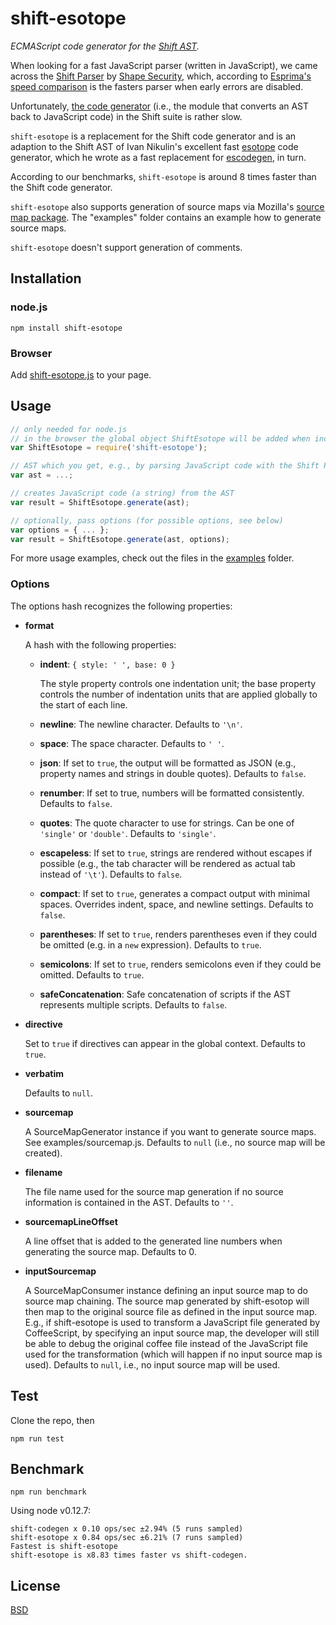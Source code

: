 # shift-esotope
*ECMAScript code generator for the [Shift AST](http://shift-ast.org/).*

When looking for a fast JavaScript parser (written in JavaScript), we came across the [Shift Parser](http://shift-ast.org/parser.html) by [Shape Security](http://engineering.shapesecurity.com/), which, according to [Esprima's speed comparison](http://esprima.org/test/compare.html) is the fasters parser when early errors are disabled.

Unfortunately, [the code generator](http://shift-ast.org/codegen.html) (i.e., the module that converts an AST back to JavaScript code) in the Shift suite is rather slow.

```shift-esotope``` is a replacement for the Shift code generator and is an adaption to the Shift AST of Ivan Nikulin's excellent fast [esotope](https://github.com/inikulin/esotope) code generator, which he wrote as a fast replacement for [escodegen](https://github.com/estools/escodegen), in turn.

According to our benchmarks, ```shift-esotope``` is around 8 times faster than the Shift code generator.

```shift-esotope``` also supports generation of source maps via Mozilla's [source map package](https://github.com/mozilla/source-map). The "examples" folder contains an example how to generate source maps.

```shift-esotope``` doesn't support generation of comments.

## Installation
### node.js
```
npm install shift-esotope
```

### Browser
Add [shift-esotope.js](https://raw.githubusercontent.com/vnmc/shift-esotope/master/src/shift-esotope.js) to your page.

## Usage

```javascript
// only needed for node.js
// in the browser the global object ShiftEsotope will be added when including the script
var ShiftEsotope = require('shift-esotope'); 

// AST which you get, e.g., by parsing JavaScript code with the Shift Parser
var ast = ...;

// creates JavaScript code (a string) from the AST
var result = ShiftEsotope.generate(ast);

// optionally, pass options (for possible options, see below)
var options = { ... };
var result = ShiftEsotope.generate(ast, options);
```

For more usage examples, check out the files in the [examples](https://github.com/vnmc/shift-esotope/tree/master/examples) folder.

### Options

The options hash recognizes the following properties:

* **format**

	A hash with the following properties:
	
	* **indent**: ```{ style: ' ', base: 0 }```
		
		The style property controls one indentation unit; the base property controls the number of indentation units that are applied globally to the start of each line.
		
	* **newline**: The newline character. Defaults to ```'\n'```.
	* **space**: The space character. Defaults to ```' '```.
	* **json**: If set to ```true```, the output will be formatted as JSON (e.g., property names and strings in double quotes). Defaults to ```false```.
	* **renumber**: If set to true, numbers will be formatted consistently. Defaults to ```false```.
	* **quotes**: The quote character to use for strings. Can be one of ```'single'``` or ```'double'```. Defaults to ```'single'```.
	* **escapeless**: If set to ```true```, strings are rendered without escapes if possible (e.g., the tab character will be rendered as actual tab instead of ```'\t'```). Defaults to ```false```.
	* **compact**: If set to ```true```, generates a compact output with minimal spaces. Overrides indent, space, and newline settings. Defaults to ```false```.
	* **parentheses**: If set to ```true```, renders parentheses even if they could be omitted (e.g. in a ```new``` expression). Defaults to ```true```.
	* **semicolons**: If set to ```true```, renders semicolons even if they could be omitted. Defaults to ```true```.
	* **safeConcatenation**: Safe concatenation of scripts if the AST represents multiple scripts. Defaults to ```false```.

* **directive**

	Set to ```true``` if directives can appear in the global context. Defaults to ```true```.

* **verbatim**

	Defaults to ```null```.

* **sourcemap**

	A SourceMapGenerator instance if you want to generate source maps. See examples/sourcemap.js. Defaults to ```null``` (i.e., no source map will be created).

* **filename**

	The file name used for the source map generation if no source information is contained in the AST. Defaults to ```''```.

* **sourcemapLineOffset**

	A line offset that is added to the generated line numbers when generating the source map.
	Defaults to 0.

* **inputSourcemap**

	A SourceMapConsumer instance defining an input source map to do source map chaining.
	The source map generated by shift-esotop will then map to the original source file
	as defined in the input source map.
	E.g., if shift-esotope is used to transform a JavaScript file generated by CoffeeScript,
	by specifying an input source map, the developer will still be able to debug the original
	coffee file instead of the JavaScript file used for the transformation (which will happen
	if no input source map is used).
	Defaults to ```null```, i.e., no input source map will be used.


## Test
Clone the repo, then

```
npm run test
```

## Benchmark
```
npm run benchmark
```

Using node v0.12.7:
```
shift-codegen x 0.10 ops/sec ±2.94% (5 runs sampled)
shift-esotope x 0.84 ops/sec ±6.21% (7 runs sampled)
Fastest is shift-esotope
shift-esotope is x8.83 times faster vs shift-codegen.
```

## License

[BSD](https://raw.githubusercontent.com/vnmc/shift-esotope/master/LICENSE)
